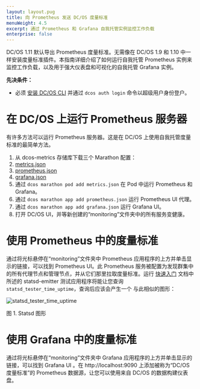 ```yaml
---
layout: layout.pug
title: 向 Prometheus 发送 DC/OS 度量标准
menuWeight: 4.5
excerpt: 通过 Prometheus 和 Grafana 自我托管实例监控工作负载
enterprise: false
---
```


DC/OS 1.11 默认导出 Prometheus 度量标准。无需像在 DC/OS 1.9 和 1.10 中一样安装度量标准插件。本指南详细介绍了如何运行自我托管 Prometheus 实例来监控工作负载，以及用于强大仪表盘和可视化的自我托管 Grafana 实例。

**先决条件：**

- 必须 [安装 DC/OS CLI](/zh/1.11/cli/install/) 并通过 `dcos auth login` 命令以超级用户身份登户。

# 在 DC/OS 上运行 Prometheus 服务器

有许多方法可以运行 Prometheus 服务器。这是在 DC/OS 上使用自我托管度量标准的最简单方法。

1. 从 dcos-metrics 存储库下载三个 Marathon 配置：
 1. [metrics.json](https://raw.githubusercontent.com/dcos/dcos-metrics/master/docs/resources/metrics.json)
 1. [prometheus.json](https://raw.githubusercontent.com/dcos/dcos-metrics/master/docs/resources/prometheus.json)
 1. [grafana.json](https://raw.githubusercontent.com/dcos/dcos-metrics/master/docs/resources/grafana.json)
1. 通过 `dcos marathon pod add metrics.json` 在 Pod 中运行 Prometheus 和 Grafana。
1. 通过 `dcos marathon app add prometheus.json` 运行 Prometheus UI 代理。
1. 通过 `dcos marathon app add grafana.json` 运行 Grafana UI。
1. 打开 DC/OS UI，并等新创建的“monitoring”文件夹中的所有服务变健康。

# 使用 Prometheus 中的度量标准

通过将光标悬停在“monitoring”文件夹中 Prometheus 应用程序的上方并单击显示的链接，可以找到 Prometheus UI。此
Prometheus 服务被配置为发现群集中的所有代理节点和管理节点，并从它们那里拉取度量标准。运行
[快速入门](/zh/1.11/metrics/quickstart) 文档中所述的 statsd-emitter 测试应用程序将能让您查询 `statsd_tester_time_uptime`，查询后应该会产生一个
与此相似的图形：

 ![statsd_tester_time_uptime](/zh/1.11/img/statsd_tester_time_uptime.png)

 图 1. Statsd 图形

# 使用 Grafana 中的度量标准

通过将光标悬停在“monitoring”文件夹中 Grafana 应用程序的上方并单击显示的链接，可以找到 Grafana UI
。在 http://localhost:9090 上添加被称为“DC/OS 度量标准”的 Prometheus 数据源，让您可以使用来自 DC/OS 的数据构建仪表盘。
